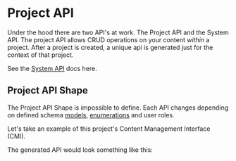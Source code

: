 # Project API
Under the hood there are two API's at work. The Project API and the System API. The project API allows CRUD operations on your content _within_ a project. After a project is created, a unique api is generated just for the context of that project.

See the [System API](./system-api.md) docs here.

## Project API Shape
The Project API Shape is impossible to define. Each API changes depending on defined schema [models](../schemas.md#models), [enumerations](../schemas.md#enumerations) and user roles.

Let's take an example of this project's Content Management Interface (CMI).

<!-- TODO: SCREENSHOT:CMI:WINDOW -->

The generated API would look something like this:

<!-- TODO: METHODS:PROJECT -->